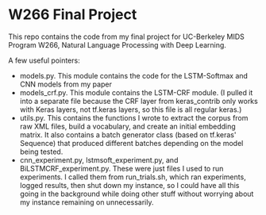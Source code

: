 # W266 Final Project
This repo contains the code from my final project for UC-Berkeley MIDS Program W266, Natural Language Processing with Deep Learning.

A few useful pointers:
- models.py. This module contains the code for the LSTM-Softmax and CNN models from my paper
- models_crf.py. This module contains the LSTM-CRF module. (I pulled it into a separate file because the CRF layer from keras_contrib only works with Keras layers, not tf.keras layers, so this file is all regular keras.)
- utils.py. This contains the functions I wrote to extract the corpus from raw XML files, build a vocabulary, and create an initial embedding matrix. It also contains a batch generator class (based on tf.keras' Sequence) that produced different batches depending on the model being tested.
- cnn_experiment.py, lstmsoft_experiment.py, and BiLSTMCRF_experiment.py. These were just files I used to run experiments. I called them from run_trials.sh, which ran experiments, logged results, then shut down my instance, so I could have all this going in the background while doing other stuff without worrying about my instance remaining on unnecessarily. 
